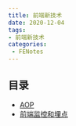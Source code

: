 ```yaml
---
title: 前端新技术
date: 2020-12-04
tags:
- 前端新技术
categories: 
 - FENotes
---
```


## 目录
+ [AOP](/FENotes/newKonw/AOP.html)
+ [前端监控和埋点](/FENotes/newKonw/FEMonitor.html)